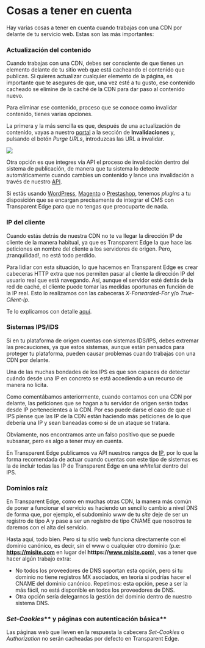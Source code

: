# Cosas a tener en cuenta

Hay varias cosas a tener en cuenta cuando trabajas con una CDN por delante de tu servicio web. Estas son las más importantes:

### Actualización del contenido

Cuando trabajas con una CDN, debes ser consciente de que tienes un elemento delante de tu sitio web que está cacheando el contenido que publicas. Si quieres actualizar cualquier elemento de la página, es importante que te asegures de que, una vez esté a tu gusto, ese contenido cacheado se elimine de la caché de la CDN para dar paso al contenido nuevo.

Para eliminar ese contenido, proceso que se conoce como invalidar contenido, tienes varias opciones.

La primera y la más sencilla es que, después de una actualización de contenido, vayas a nuestro [portal](https://dashboard.transparentcdn.com) a la sección de **Invalidaciones** y, pulsando el botón _Purge URLs_, introduzcas las URL a invalidar.

![](<../../.gitbook/assets/Captura de pantalla 2020-05-21 a las 9.59.08.png>)

Otra opción es que integres vía API el proceso de invalidación dentro del sistema de publicación, de manera que tu sistema lo detecte automáticamente cuando cambies un contenido y lance una invalidación a través de nuestro [API](https://api.transparentcdn.com/docs).&#x20;

Si estás usando [WordPress](https://docs.transparentcdn.com/integraciones/configuracion-plugin), [Magento](broken-reference) o [Prestashop](broken-reference), tenemos _plugins_ a tu disposición que se encargan precisamente de integrar el CMS con Transparent Edge para que no tengas que preocuparte de nada.

### **IP del cliente**

Cuando estás detrás de nuestra CDN no te va llegar la dirección IP de cliente de la manera habitual, ya que es Transparent Edge la que hace las peticiones en nombre del cliente a los servidores de origen. Pero, ¡tranquilidad!, no está todo perdido.

Para lidiar con esta situación, lo que hacemos en Transparent Edge es crear cabeceras HTTP extra que nos permiten pasar al cliente la dirección IP del usuario real que está navegando. Así, aunque el servidor esté detrás de la red de caché, el cliente puede tomar las medidas oportunas en función de la IP real. Esto lo realizamos con las cabeceras _X-Forwarded-For_ y/o _True-Client-Ip_.

Te lo explicamos con detalle [aquí](cabeceras-por-defecto/true-client-ip-y-x-forwarded-for.md).

### **Sistemas IPS/IDS**

Si en tu plataforma de origen cuentas con sistemas IDS/IPS, debes extremar las precauciones, ya que estos sistemas, aunque están pensados para proteger tu plataforma, pueden causar problemas cuando trabajas con una CDN por delante.&#x20;

Una de las muchas bondades de los IPS es que son capaces de detectar cuándo desde una IP en concreto se está accediendo a un recurso de manera no lícita.&#x20;

Como comentábamos anteriormente, cuando contamos con una CDN por delante, las peticiones que se hagan a tu servidor de origen serán todas desde IP pertenecientes a la CDN. Por eso puede darse el caso de que el IPS piense que las IP de la CDN están haciendo más peticiones de lo que debería una IP y sean baneadas como si de un ataque se tratara.&#x20;

Obviamente, nos encontramos ante un falso positivo que se puede subsanar, pero es algo a tener muy en cuenta.

En Transparent Edge publicamos va API nuestros rangos de [IP](https://api.transparentcdn.com/v1/companies/ipranges/), por lo que la forma recomendada de actuar cuando cuentas con este tipo de sistemas es la de incluir todas las IP de Transparent Edge en una _whitelist_ dentro del IPS.

### **Dominios raíz**

En Transparent Edge, como en muchas otras CDN, la manera más común de poner a funcionar el servicio es haciendo un sencillo cambio a nivel DNS de forma que, por ejemplo, el subdominio www de tu _site_ deje de ser un registro de tipo A y pase a ser un registro de tipo CNAME que nosotros te daremos con el alta del servicio.

Hasta aquí, todo bien. Pero si tu sitio web funciona directamente con el dominio canónico, es decir, sin el www o cualquier otro dominio (p.e: **https://misite.com** en lugar del **htttps://www.misite.com**), vas a tener que hacer algún trabajo extra:

* No todos los proveedores de DNS soportan esta opción, pero si tu dominio no tiene registros MX asociados, en teoría si podrías hacer el CNAME del dominio canónico. Repetimos: esta opción, pese a ser la más fácil, no está disponible en todos los proveedores de DNS.
* Otra opción sería delegarnos la gestión del dominio dentro de nuestro sistema DNS.

### _**Set-Cookies**_** y páginas con autenticación básica**

Las páginas web que lleven en la respuesta la cabecera _Set-Cookies_ o _Authorization_ no serán cacheadas por defecto en Transparent Edge.

###

